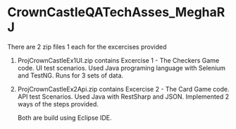 # CrownCastleQATechAsses_MeghaRJ

There are 2 zip files 1 each for the excercises provided
1. ProjCrownCastleEx1UI.zip contains Excercise 1 - The Checkers Game code. UI test scenarios. Used Java programing language with Selenium and TestNG. Runs for 3 sets of data.
2. ProjCrownCastleEx2Api.zip contains Excercise 2 - The Card Game code. API test Scenarios. Used Java with RestSharp and JSON. Implemented 2 ways of the steps provided.

   Both are build using Eclipse IDE.
